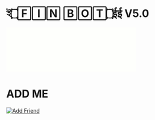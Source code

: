 # ই۝🄵🄸🄽 🄱🄾🅃۝ईई V5.0

![finbotv5.0](log.gif)




# ADD ME 
<a href="https://line.me/R/ti/p/~0h4ck3d004"><img height="36" border="0" alt="Add Friend" src="https://scdn.line-apps.com/n/line_add_friends/btn/en.png"></a>


```
